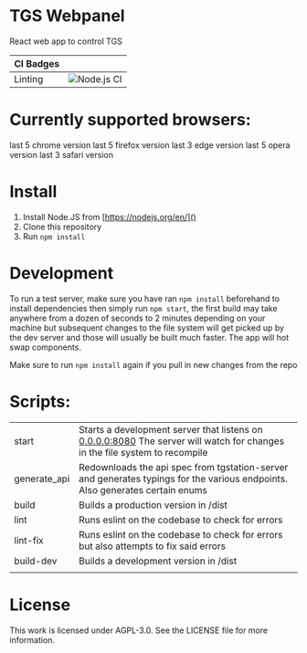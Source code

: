 # TGS Webpanel

React web app to control TGS

| CI Badges |                                                                                                             |
| --------- | ----------------------------------------------------------------------------------------------------------- |
| Linting   | ![Node.js CI](https://github.com/tgstation/tgstation-server-control-panel/workflows/Node.js%20CI/badge.svg) |

# Currently supported browsers:

last 5 chrome version
last 5 firefox version
last 3 edge version
last 5 opera version
last 3 safari version

# Install

1. Install Node.JS from [https://nodejs.org/en/]()
2. Clone this repository
3. Run `npm install`

# Development

To run a test server, make sure you have ran `npm install` beforehand to install dependencies then simply run `npm start`, the first build may take anywhere from a dozen of seconds to 2 minutes depending on your machine but subsequent changes to the file system will get picked up by the dev server and those will usually be built much faster. The app will hot swap components.

Make sure to run `npm install` again if you pull in new changes from the repo

# Scripts:

|              |                                                                                                                                |
| ------------ | ------------------------------------------------------------------------------------------------------------------------------ |
| start        | Starts a development server that listens on [0.0.0.0:8080]() The server will watch for changes in the file system to recompile |
| generate_api | Redownloads the api spec from tgstation-server and generates typings for the various endpoints. Also generates certain enums   |
| build        | Builds a production version in /dist                                                                                           |
| lint         | Runs eslint on the codebase to check for errors                                                                                |
| lint-fix     | Runs eslint on the codebase to check for errors but also attempts to fix said errors                                           |
| build-dev    | Builds a development version in /dist                                                                                          |
|              |                                                                                                                                |

# License

This work is licensed under AGPL-3.0. See the LICENSE file for more information.
